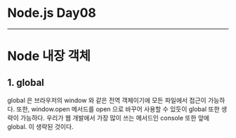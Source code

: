 # Node.js Day08
<hr style = "background-color: black;">

#  Node 내장 객체
## 1. global
global 은 브라우저의 window 와 같은 전역 객체이기에 모든 파일에서 접근이 가능하다. 또한, window.open 메서드를 open 으로 바꾸어 사용할 수 있듯이 global 또한 생략이 가능하다. 우리가 웹 개발에서 가장 많이 쓰는 메서드인 console 또한 앞에 global. 이 생략된 것이다. 
